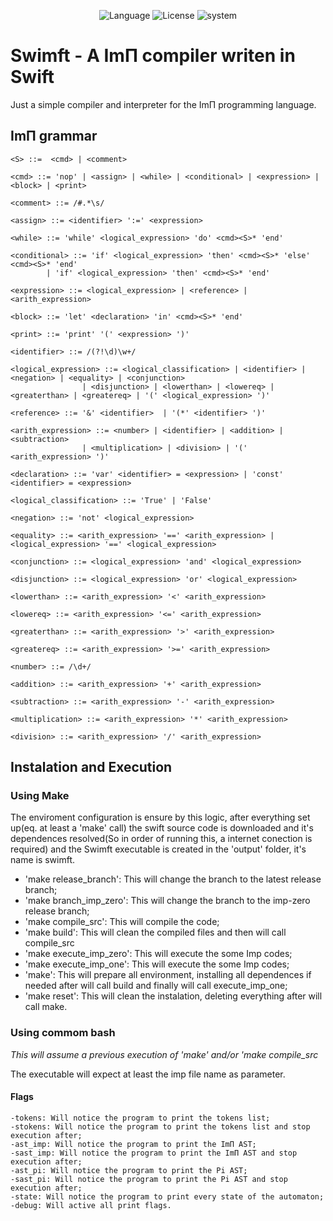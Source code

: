 <p align="center">
	<img src="https://img.shields.io/badge/language-swift-orange.svg" alt="Language">
	<img src="https://img.shields.io/badge/license-MIT-000000.svg" alt="License">
	<img src="https://img.shields.io/badge/ubuntu-v18.04-orange.svg" alt="system">
</p>

# Swimft - A ImΠ compiler writen in Swift

Just a simple compiler and interpreter for the ImΠ programming language.

## ImΠ grammar
```
<S> ::=  <cmd> | <comment>

<cmd> ::= 'nop' | <assign> | <while> | <conditional> | <expression> | <block> | <print>

<comment> ::= /#.*\s/

<assign> ::= <identifier> ':=' <expression>

<while> ::= 'while' <logical_expression> 'do' <cmd><S>* 'end'

<conditional> ::= 'if' <logical_expression> 'then' <cmd><S>* 'else' <cmd><S>* 'end'
		| 'if' <logical_expression> 'then' <cmd><S>* 'end'

<expression> ::= <logical_expression> | <reference> | <arith_expression>

<block> ::= 'let' <declaration> 'in' <cmd><S>* 'end'

<print> ::= 'print' '(' <expression> ')'

<identifier> ::= /(?!\d)\w+/ 

<logical_expression> ::= <logical_classification> | <identifier> | <negation> | <equality> | <conjunction>
				| <disjunction> | <lowerthan> | <lowereq> | <greaterthan> | <greatereq> | '(' <logical_expression> ')'
		
<reference> ::= '&' <identifier>  | '(*' <identifier> ')'

<arith_expression> ::= <number> | <identifier> | <addition> | <subtraction>
				| <multiplication> | <division> | '(' <arith_expression> ')'
		
<declaration> ::= 'var' <identifier> = <expression> | 'const' <identifier> = <expression>

<logical_classification> ::= 'True' | 'False'

<negation> ::= 'not' <logical_expression> 

<equality> ::= <arith_expression> '==' <arith_expression> | <logical_expression> '==' <logical_expression>

<conjunction> ::= <logical_expression> 'and' <logical_expression>

<disjunction> ::= <logical_expression> 'or' <logical_expression>

<lowerthan> ::= <arith_expression> '<' <arith_expression>

<lowereq> ::= <arith_expression> '<=' <arith_expression>

<greaterthan> ::= <arith_expression> '>' <arith_expression>

<greatereq> ::= <arith_expression> '>=' <arith_expression>

<number> ::= /\d+/

<addition> ::= <arith_expression> '+' <arith_expression>

<subtraction> ::= <arith_expression> '-' <arith_expression>

<multiplication> ::= <arith_expression> '*' <arith_expression>

<division> ::= <arith_expression> '/' <arith_expression>
```

## Instalation and Execution

### Using Make

The enviroment configuration is ensure by this logic, after everything set up(eq. at least a 'make' call) the swift source code is downloaded and it's dependences resolved(So in order of running this, a internet conection is required) and the Swimft executable is created in the 'output' folder, it's name is swimft.

- 'make release_branch': This will change the branch to the latest release branch;
- 'make branch\_imp\_zero': This will change the branch to the imp-zero release branch;
- 'make compile_src': This will compile the code;
- 'make build': This will clean the compiled files and then will call compile\_src
- 'make execute\_imp\_zero': This will execute the some Imp codes;
- 'make execute\_imp\_one': This will execute the some Imp codes;
- 'make': This will prepare all environment, installing all dependences if needed after will call build and finally will call execute\_imp\_one;
- 'make reset': This will clean the instalation, deleting everything after will call make.

### Using commom bash

_*This will assume a previous execution of 'make' and/or 'make compile\_src*_

The executable will expect at least the imp file name as parameter.

#### Flags
```
-tokens: Will notice the program to print the tokens list;
-stokens: Will notice the program to print the tokens list and stop execution after;
-ast_imp: Will notice the program to print the ImΠ AST;
-sast_imp: Will notice the program to print the ImΠ AST and stop execution after;
-ast_pi: Will notice the program to print the Pi AST;
-sast_pi: Will notice the program to print the Pi AST and stop execution after;
-state: Will notice the program to print every state of the automaton;
-debug: Will active all print flags.
```
